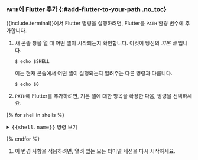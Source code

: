 ### `PATH`에 Flutter 추가 {:#add-flutter-to-your-path .no_toc}

{{include.terminal}}에서 Flutter 명령을 실행하려면, Flutter를 `PATH` 환경 변수에 추가합니다.

1. 새 콘솔 창을 열 때 어떤 셸이 시작되는지 확인합니다.
   이것이 당신의 _기본 셸_ 입니다.

   ```console
   $ echo $SHELL
   ```

   이는 현재 콘솔에서 어떤 셸이 실행되는지 알려주는 다른 명령과 다릅니다.

   ```console
   $ echo $0
   ```

2. `PATH`에 Flutter를 추가하려면, 기본 셸에 대한 항목을 확장한 다음, 명령을 선택하세요.

{% for shell in shells %}

   <details {% if shell.name == 'bash' %}open{% endif %}>
   <summary><tt>{{shell.name}}</tt> 명령 보기</summary>

   ```console
   $ {{shell.set-path}}
   ```

   {% if shell.name == 'shell' %}
   :::note
   위의 방법이 작동하지 않으면, 로그인이 안된 셸(non-login shell)을 사용하고 있을 수 있습니다. 
   이 경우, 다음의 줄을 ~/.bashrc에 추가합니다. 
   
   `console $ echo 'export PATH="~/development/flutter/bin:$PATH"' >> ~/.bashrc `. 
   
   모든 셸 타입에서 일관성을 유지하려면, 다음을 ~/.bash_profile에 추가하여, ~/.bashrc를 ~/.bash_profile에서 소스합니다. 
   
   ` if [ -f ~/.bashrc ]; then source ~/.bashrc fi `.
   {% endif %}

   </details>

{% endfor %}

1. 이 변경 사항을 적용하려면, 열려 있는 모든 터미널 세션을 다시 시작하세요.
